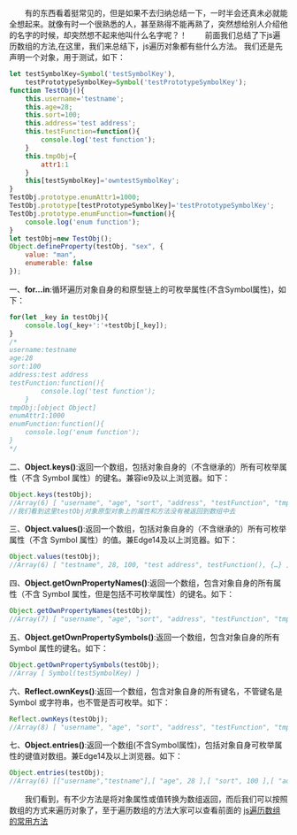 &emsp;&emsp;有的东西看着挺常见的，但是如果不去归纳总结一下，一时半会还真未必就能全想起来。就像有时一个很熟悉的人，甚至熟得不能再熟了，突然想给别人介绍他的名字的时候，却突然想不起来他叫什么名字呢？！
&emsp;&emsp;前面我们总结了下js遍历数组的方法,在这里，我们来总结下，js遍历对象都有些什么方法。
我们还是先声明一个对象，用于测试，如下：
```JavaScript
let testSymbolKey=Symbol('testSymbolKey'),
    testPrototypeSymbolKey=Symbol('testPrototypeSymbolKey');
function TestObj(){
	this.username='testname';
	this.age=28;
	this.sort=100;
	this.address='test address';
	this.testFunction=function(){
        console.log('test function');
    }
	this.tmpObj={
		attr1:1
	}
	this[testSymbolKey]='owntestSymbolKey';
}
TestObj.prototype.enumAttr1=1000;
TestObj.prototype[testPrototypeSymbolKey]='testPrototypeSymbolKey';
TestObj.prototype.enumFunction=function(){
	console.log('enum function');
}
let testObj=new TestObj();
Object.defineProperty(testObj, "sex", {
    value: "man",
    enumerable: false
});
```
一、**for...in**:循环遍历对象自身的和原型链上的可枚举属性(不含Symbol属性)，如下：
```JavaScript
for(let _key in testObj){
    console.log(_key+':'+testObj[_key]);
}
/*
username:testname
age:28
sort:100
address:test address
testFunction:function(){
        console.log('test function');
    }
tmpObj:[object Object]
enumAttr1:1000
enumFunction:function(){
	console.log('enum function');
}
*/
```
二、**Object.keys()**:返回一个数组，包括对象自身的（不含继承的）所有可枚举属性（不含 Symbol 属性）的键名。兼容ie9及以上浏览器。如下：
```JavaScript
Object.keys(testObj);
//Array(6) [ "username", "age", "sort", "address", "testFunction", "tmpObj" ]
//我们看到这里testObj对象原型对象上的属性和方法没有被返回到数组中去
```
三、**Object.values()**:返回一个数组，包括对象自身的（不含继承的）所有可枚举属性（不含 Symbol 属性）的值。兼Edge14及以上浏览器。如下：
```JavaScript
Object.values(testObj);
//Array(6) [ "testname", 28, 100, "test address", testFunction(), {…} ]
```
四、**Object.getOwnPropertyNames()**:返回一个数组，包含对象自身的所有属性（不含 Symbol 属性，但是包括不可枚举属性）的键名。如下：
```JavaScript
Object.getOwnPropertyNames(testObj);
//Array(7) [ "username", "age", "sort", "address", "testFunction", "tmpObj", "sex" ]
```
五、**Object.getOwnPropertySymbols()**:返回一个数组，包含对象自身的所有 Symbol 属性的键名。如下：
```JavaScript
Object.getOwnPropertySymbols(testObj);
//Array [ Symbol(testSymbolKey) ]
```
六、**Reflect.ownKeys()**:返回一个数组，包含对象自身的所有键名，不管键名是 Symbol 或字符串，也不管是否可枚举。如下：
```JavaScript
Reflect.ownKeys(testObj);
//Array(8) [ "username", "age", "sort", "address", "testFunction", "tmpObj", "sex", Symbol(testSymbolKey) ]
```
七、**Object.entries()**:返回一个数组(不含Symbol属性)，包括对象自身可枚举属性的键值对数组。兼Edge14及以上浏览器。如下：
```JavaScript
Object.entries(testObj);
//Array(6) [["username","testname"],[ "age", 28 ],[ "sort", 100 ],[ "address", "test address" ],[ "testFunction", testFunction() ],[ "tmpObj", {…} ]]
```
&emsp;&emsp;我们看到，有不少方法是将对象属性或值转换为数组返回，而后我们可以按照数组的方式来遍历对象了，至于遍历数组的方法大家可以查看前面的 [js遍历数组的常用方法](https://liu_yong.gitee.io/blogs/17/)
